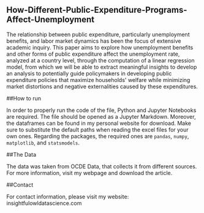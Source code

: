 ## How-Different-Public-Expenditure-Programs-Affect-Unemployment

The relationship between public expenditure, particularly unemployment benefits, and labor
market dynamics has been the focus of extensive academic inquiry. This paper aims to
explore how unemployment benefits and other forms of public expenditure affect the
unemployment rate, analyzed at a country level, through the computation of a linear
regression model, from which we will be able to extract meaningful insights to develop an
analysis to potentially guide policymakers in developing public expenditure policies that
maximize households' welfare while minimizing market distortions and negative externalities
caused by these expenditures.

##How to run

In order to properly run the code of the file, Python and Jupyter Notebooks are required. 
The file should be opened as a Jupyter Markdown. Moreover, the dataframes can be found in 
my personal website for download. Make sure to substitute the default paths when reading the 
excel files for your own ones. Regarding the packages, the required ones are `pandas`, 
`numpy`, `matplotlib`, and `statsmodels`.

##The Data

The data was taken from OCDE Data, that collects it from different sources. For more 
information, visit my webpage and download the article.

##Contact

For contact information, please visit my website: insightfulowldatascience.com

